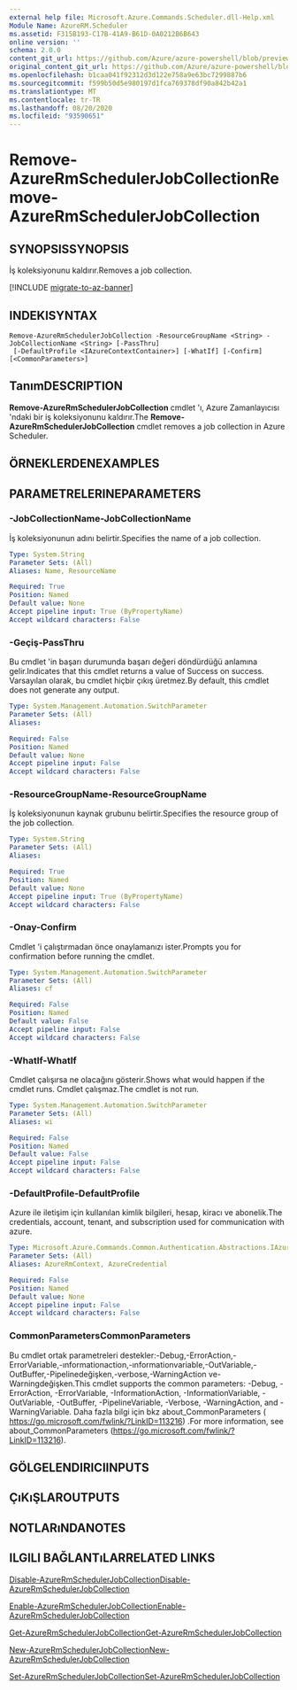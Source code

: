 ```yaml
---
external help file: Microsoft.Azure.Commands.Scheduler.dll-Help.xml
Module Name: AzureRM.Scheduler
ms.assetid: F315B193-C17B-41A9-B61D-0A0212B6B643
online version: ''
schema: 2.0.0
content_git_url: https://github.com/Azure/azure-powershell/blob/preview/src/ResourceManager/Scheduler/Commands.Scheduler/help/Remove-AzureRmSchedulerJobCollection.md
original_content_git_url: https://github.com/Azure/azure-powershell/blob/preview/src/ResourceManager/Scheduler/Commands.Scheduler/help/Remove-AzureRmSchedulerJobCollection.md
ms.openlocfilehash: b1caa041f92312d3d122e758a9e63bc7299887b6
ms.sourcegitcommit: f599b50d5e980197d1fca769378df90a842b42a1
ms.translationtype: MT
ms.contentlocale: tr-TR
ms.lasthandoff: 08/20/2020
ms.locfileid: "93590651"
---
```

# <span data-ttu-id="0bd2a-101">Remove-AzureRmSchedulerJobCollection</span><span class="sxs-lookup"><span data-stu-id="0bd2a-101">Remove-AzureRmSchedulerJobCollection</span></span>

## <span data-ttu-id="0bd2a-102">SYNOPSIS</span><span class="sxs-lookup"><span data-stu-id="0bd2a-102">SYNOPSIS</span></span>
<span data-ttu-id="0bd2a-103">İş koleksiyonunu kaldırır.</span><span class="sxs-lookup"><span data-stu-id="0bd2a-103">Removes a job collection.</span></span>

[!INCLUDE [migrate-to-az-banner](../../includes/migrate-to-az-banner.md)]

## <span data-ttu-id="0bd2a-104">INDEKI</span><span class="sxs-lookup"><span data-stu-id="0bd2a-104">SYNTAX</span></span>

```
Remove-AzureRmSchedulerJobCollection -ResourceGroupName <String> -JobCollectionName <String> [-PassThru]
 [-DefaultProfile <IAzureContextContainer>] [-WhatIf] [-Confirm] [<CommonParameters>]
```

## <span data-ttu-id="0bd2a-105">Tanım</span><span class="sxs-lookup"><span data-stu-id="0bd2a-105">DESCRIPTION</span></span>
<span data-ttu-id="0bd2a-106">**Remove-AzureRmSchedulerJobCollection** cmdlet 'ı, Azure Zamanlayıcısı 'ndaki bir iş koleksiyonunu kaldırır.</span><span class="sxs-lookup"><span data-stu-id="0bd2a-106">The **Remove-AzureRmSchedulerJobCollection** cmdlet removes a job collection in Azure Scheduler.</span></span>

## <span data-ttu-id="0bd2a-107">ÖRNEKLERDEN</span><span class="sxs-lookup"><span data-stu-id="0bd2a-107">EXAMPLES</span></span>

## <span data-ttu-id="0bd2a-108">PARAMETRELERINE</span><span class="sxs-lookup"><span data-stu-id="0bd2a-108">PARAMETERS</span></span>

### <span data-ttu-id="0bd2a-109">-JobCollectionName</span><span class="sxs-lookup"><span data-stu-id="0bd2a-109">-JobCollectionName</span></span>
<span data-ttu-id="0bd2a-110">İş koleksiyonunun adını belirtir.</span><span class="sxs-lookup"><span data-stu-id="0bd2a-110">Specifies the name of a job collection.</span></span>

```yaml
Type: System.String
Parameter Sets: (All)
Aliases: Name, ResourceName

Required: True
Position: Named
Default value: None
Accept pipeline input: True (ByPropertyName)
Accept wildcard characters: False
```

### <span data-ttu-id="0bd2a-111">-Geçiş</span><span class="sxs-lookup"><span data-stu-id="0bd2a-111">-PassThru</span></span>
<span data-ttu-id="0bd2a-112">Bu cmdlet 'in başarı durumunda başarı değeri döndürdüğü anlamına gelir.</span><span class="sxs-lookup"><span data-stu-id="0bd2a-112">Indicates that this cmdlet returns a value of Success on success.</span></span>
<span data-ttu-id="0bd2a-113">Varsayılan olarak, bu cmdlet hiçbir çıkış üretmez.</span><span class="sxs-lookup"><span data-stu-id="0bd2a-113">By default, this cmdlet does not generate any output.</span></span>

```yaml
Type: System.Management.Automation.SwitchParameter
Parameter Sets: (All)
Aliases: 

Required: False
Position: Named
Default value: None
Accept pipeline input: False
Accept wildcard characters: False
```

### <span data-ttu-id="0bd2a-114">-ResourceGroupName</span><span class="sxs-lookup"><span data-stu-id="0bd2a-114">-ResourceGroupName</span></span>
<span data-ttu-id="0bd2a-115">İş koleksiyonunun kaynak grubunu belirtir.</span><span class="sxs-lookup"><span data-stu-id="0bd2a-115">Specifies the resource group of the job collection.</span></span>

```yaml
Type: System.String
Parameter Sets: (All)
Aliases: 

Required: True
Position: Named
Default value: None
Accept pipeline input: True (ByPropertyName)
Accept wildcard characters: False
```

### <span data-ttu-id="0bd2a-116">-Onay</span><span class="sxs-lookup"><span data-stu-id="0bd2a-116">-Confirm</span></span>
<span data-ttu-id="0bd2a-117">Cmdlet 'i çalıştırmadan önce onaylamanızı ister.</span><span class="sxs-lookup"><span data-stu-id="0bd2a-117">Prompts you for confirmation before running the cmdlet.</span></span>

```yaml
Type: System.Management.Automation.SwitchParameter
Parameter Sets: (All)
Aliases: cf

Required: False
Position: Named
Default value: False
Accept pipeline input: False
Accept wildcard characters: False
```

### <span data-ttu-id="0bd2a-118">-WhatIf</span><span class="sxs-lookup"><span data-stu-id="0bd2a-118">-WhatIf</span></span>
<span data-ttu-id="0bd2a-119">Cmdlet çalışırsa ne olacağını gösterir.</span><span class="sxs-lookup"><span data-stu-id="0bd2a-119">Shows what would happen if the cmdlet runs.</span></span>
<span data-ttu-id="0bd2a-120">Cmdlet çalışmaz.</span><span class="sxs-lookup"><span data-stu-id="0bd2a-120">The cmdlet is not run.</span></span>

```yaml
Type: System.Management.Automation.SwitchParameter
Parameter Sets: (All)
Aliases: wi

Required: False
Position: Named
Default value: False
Accept pipeline input: False
Accept wildcard characters: False
```

### <span data-ttu-id="0bd2a-121">-DefaultProfile</span><span class="sxs-lookup"><span data-stu-id="0bd2a-121">-DefaultProfile</span></span>
<span data-ttu-id="0bd2a-122">Azure ile iletişim için kullanılan kimlik bilgileri, hesap, kiracı ve abonelik.</span><span class="sxs-lookup"><span data-stu-id="0bd2a-122">The credentials, account, tenant, and subscription used for communication with azure.</span></span>

```yaml
Type: Microsoft.Azure.Commands.Common.Authentication.Abstractions.IAzureContextContainer
Parameter Sets: (All)
Aliases: AzureRmContext, AzureCredential

Required: False
Position: Named
Default value: None
Accept pipeline input: False
Accept wildcard characters: False
```

### <span data-ttu-id="0bd2a-123">CommonParameters</span><span class="sxs-lookup"><span data-stu-id="0bd2a-123">CommonParameters</span></span>
<span data-ttu-id="0bd2a-124">Bu cmdlet ortak parametreleri destekler:-Debug,-ErrorAction,-ErrorVariable,-ınformationaction,-ınformationvariable,-OutVariable,-OutBuffer,-Pipelinedeğişken,-verbose,-WarningAction ve-Warningdeğişken.</span><span class="sxs-lookup"><span data-stu-id="0bd2a-124">This cmdlet supports the common parameters: -Debug, -ErrorAction, -ErrorVariable, -InformationAction, -InformationVariable, -OutVariable, -OutBuffer, -PipelineVariable, -Verbose, -WarningAction, and -WarningVariable.</span></span> <span data-ttu-id="0bd2a-125">Daha fazla bilgi için bkz about_CommonParameters ( https://go.microsoft.com/fwlink/?LinkID=113216) .</span><span class="sxs-lookup"><span data-stu-id="0bd2a-125">For more information, see about_CommonParameters (https://go.microsoft.com/fwlink/?LinkID=113216).</span></span>

## <span data-ttu-id="0bd2a-126">GÖLGELENDIRICI</span><span class="sxs-lookup"><span data-stu-id="0bd2a-126">INPUTS</span></span>

## <span data-ttu-id="0bd2a-127">ÇıKıŞLAR</span><span class="sxs-lookup"><span data-stu-id="0bd2a-127">OUTPUTS</span></span>

## <span data-ttu-id="0bd2a-128">NOTLARıNDA</span><span class="sxs-lookup"><span data-stu-id="0bd2a-128">NOTES</span></span>

## <span data-ttu-id="0bd2a-129">ILGILI BAĞLANTıLAR</span><span class="sxs-lookup"><span data-stu-id="0bd2a-129">RELATED LINKS</span></span>

[<span data-ttu-id="0bd2a-130">Disable-AzureRmSchedulerJobCollection</span><span class="sxs-lookup"><span data-stu-id="0bd2a-130">Disable-AzureRmSchedulerJobCollection</span></span>](./Disable-AzureRmSchedulerJobCollection.md)

[<span data-ttu-id="0bd2a-131">Enable-AzureRmSchedulerJobCollection</span><span class="sxs-lookup"><span data-stu-id="0bd2a-131">Enable-AzureRmSchedulerJobCollection</span></span>](./Enable-AzureRmSchedulerJobCollection.md)

[<span data-ttu-id="0bd2a-132">Get-AzureRmSchedulerJobCollection</span><span class="sxs-lookup"><span data-stu-id="0bd2a-132">Get-AzureRmSchedulerJobCollection</span></span>](./Get-AzureRmSchedulerJobCollection.md)

[<span data-ttu-id="0bd2a-133">New-AzureRmSchedulerJobCollection</span><span class="sxs-lookup"><span data-stu-id="0bd2a-133">New-AzureRmSchedulerJobCollection</span></span>](./New-AzureRmSchedulerJobCollection.md)

[<span data-ttu-id="0bd2a-134">Set-AzureRmSchedulerJobCollection</span><span class="sxs-lookup"><span data-stu-id="0bd2a-134">Set-AzureRmSchedulerJobCollection</span></span>](./Set-AzureRmSchedulerJobCollection.md)


